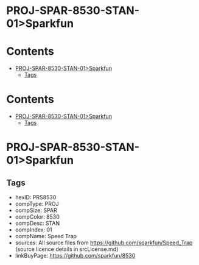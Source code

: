 
PROJ-SPAR-8530-STAN-01>Sparkfun
===============================

Contents
========

* [PROJ-SPAR-8530-STAN-01>Sparkfun](#proj-spar-8530-stan-01sparkfun)
	* [Tags](#tags)

Contents
========

* [PROJ-SPAR-8530-STAN-01>Sparkfun](#proj-spar-8530-stan-01sparkfun)
	* [Tags](#tags)

# PROJ-SPAR-8530-STAN-01>Sparkfun

## Tags

- hexID: PRS8530
- oompType: PROJ
- oompSize: SPAR
- oompColor: 8530
- oompDesc: STAN
- oompIndex: 01
- oompName: Speed Trap
- sources: All source files from https://github.com/sparkfun/Speed_Trap (source licence details in srcLicense.md)
- linkBuyPage: https://github.com/sparkfun/8530
